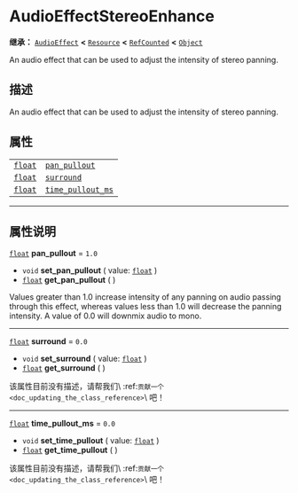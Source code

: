 <!-- ⚠ 请勿编辑本文件 ⚠ -->
<!-- 本文档使用脚本从 WeDot 引擎源码仓库生成。 -->
<!-- 生成脚本：https://github.com/WeDot-Engine/WeDot/tree/4.3/doc/tools/make_md.py； -->
<!-- 原文件：https://github.com/WeDot-Engine/WeDot/tree/4.3/doc/classes/AudioEffectStereoEnhance.xml。 -->

<div id="_class_audioeffectstereoenhance"></div>

# AudioEffectStereoEnhance

**继承：** [`AudioEffect`](class_audioeffect.md) **<** [`Resource`](class_resource.md) **<** [`RefCounted`](class_refcounted.md) **<** [`Object`](class_object.md)

An audio effect that can be used to adjust the intensity of stereo panning.

## 描述

An audio effect that can be used to adjust the intensity of stereo panning.

## 属性

|||
|:-:|:--|
| [`float`](class_float.md) | [`pan_pullout`](class_audioeffectstereoenhance.md#class_audioeffectstereoenhance_property_pan_pullout)         | ``1.0`` |
| [`float`](class_float.md) | [`surround`](class_audioeffectstereoenhance.md#class_audioeffectstereoenhance_property_surround)               | ``0.0`` |
| [`float`](class_float.md) | [`time_pullout_ms`](class_audioeffectstereoenhance.md#class_audioeffectstereoenhance_property_time_pullout_ms) | ``0.0`` |

<!-- rst-class:: classref-section-separator -->

---

## 属性说明

<div id="_class_audioeffectstereoenhance_property_pan_pullout"></div>

[`float`](class_float.md) **pan_pullout** = ``1.0`` <div id="class_audioeffectstereoenhance_property_pan_pullout"></div>

- `void` **set_pan_pullout** ( value: [`float`](class_float.md) )
- [`float`](class_float.md) **get_pan_pullout** ( )

Values greater than 1.0 increase intensity of any panning on audio passing through this effect, whereas values less than 1.0 will decrease the panning intensity. A value of 0.0 will downmix audio to mono.

<!-- rst-class:: classref-item-separator -->

---

<div id="_class_audioeffectstereoenhance_property_surround"></div>

[`float`](class_float.md) **surround** = ``0.0`` <div id="class_audioeffectstereoenhance_property_surround"></div>

- `void` **set_surround** ( value: [`float`](class_float.md) )
- [`float`](class_float.md) **get_surround** ( )

该属性目前没有描述，请帮我们\ :ref:`贡献一个 <doc_updating_the_class_reference>`\ 吧！

<!-- rst-class:: classref-item-separator -->

---

<div id="_class_audioeffectstereoenhance_property_time_pullout_ms"></div>

[`float`](class_float.md) **time_pullout_ms** = ``0.0`` <div id="class_audioeffectstereoenhance_property_time_pullout_ms"></div>

- `void` **set_time_pullout** ( value: [`float`](class_float.md) )
- [`float`](class_float.md) **get_time_pullout** ( )

该属性目前没有描述，请帮我们\ :ref:`贡献一个 <doc_updating_the_class_reference>`\ 吧！

[^virtual]: 本方法通常需要用户覆盖才能生效。
[^const]: 本方法无副作用，不会修改该实例的任何成员变量。
[^vararg]: 本方法除了能接受在此处描述的参数外，还能够继续接受任意数量的参数。
[^constructor]: 本方法用于构造某个类型。
[^static]: 调用本方法无需实例，可直接使用类名进行调用。
[^operator]: 本方法描述的是使用本类型作为左操作数的有效运算符。
[^bitfield]: 这个值是由下列位标志构成位掩码的整数。
[^void]: 无返回值。
